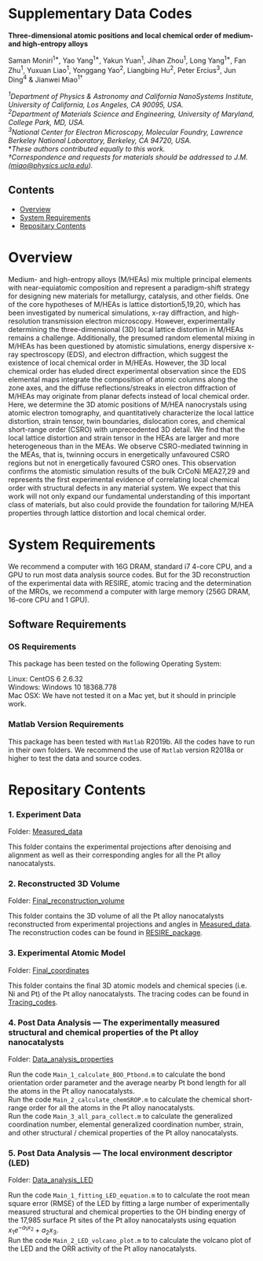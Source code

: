 # Supplementary Data Codes 

**Three-dimensional atomic positions and local chemical order of medium-and high-entropy alloys**

Saman Moniri<sup>1*</sup>, Yao Yang<sup>1*</sup>, Yakun Yuan<sup>1</sup>, Jihan Zhou<sup>1</sup>, Long Yang<sup>1*</sup>, Fan Zhu<sup>1</sup>, Yuxuan Liao<sup>1</sup>, Yonggang Yao<sup>2</sup>, Liangbing Hu<sup>2</sup>, Peter Ercius<sup>3</sup>, Jun Ding<sup>4</sup> & Jianwei Miao<sup>1†</sup>    

*<sup>1</sup>Department of Physics & Astronomy and California NanoSystems Institute, University of California, Los Angeles, CA 90095, USA.*    
*<sup>2</sup>Department of Materials Science and Engineering, University of Maryland, College Park, MD, USA.*      
*<sup>3</sup>National Center for Electron Microscopy, Molecular Foundry, Lawrence Berkeley National Laboratory, Berkeley, CA 94720, USA.*   
**These authors contributed equally to this work.*     
*†Correspondence and requests for materials should be addressed to J.M. (miao@physics.ucla.edu).*  

## Contents

- [Overview](#overview)
- [System Requirements](#system-requirements)
- [Repositary Contents](#repositary-contents)

# Overview

Medium- and high-entropy alloys (M/HEAs) mix multiple principal elements with near-equiatomic composition and represent a paradigm-shift strategy for designing new materials for metallurgy, catalysis, and other fields. One of the core hypotheses of M/HEAs is lattice distortion5,19,20, which has been investigated by numerical simulations, x-ray diffraction, and high-resolution transmission electron microscopy. However, experimentally determining the three-dimensional (3D) 
local lattice distortion in M/HEAs remains a challenge. Additionally, the presumed random elemental mixing in M/HEAs has been questioned by atomistic simulations, energy dispersive x-ray spectroscopy (EDS), and electron diffraction, which suggest the existence of local chemical order in M/HEAs. However, the 3D local chemical order has eluded direct experimental observation since the EDS elemental maps integrate the composition of atomic columns along the zone axes, and the diffuse reflections/streaks in electron diffraction of M/HEAs may originate from planar defects instead of local chemical order. Here, we determine the 3D atomic positions of M/HEA nanocrystals using atomic electron tomography, and quantitatively characterize the local lattice distortion, strain tensor, twin boundaries, dislocation cores, and chemical short-range order (CSRO) with unprecedented 3D detail. We find that the local lattice distortion and strain tensor in the HEAs are larger and more heterogeneous than in the MEAs. We observe CSRO-mediated twinning in the MEAs, that is, twinning occurs in energetically unfavoured CSRO regions but not in energetically favoured CSRO ones. This observation confirms the atomistic simulation results of the bulk CrCoNi MEA27,29 and represents the first experimental evidence of correlating local chemical order with structural defects in any material system. We expect that this work will not only expand our fundamental understanding of this important class of materials, but also could provide the foundation for tailoring M/HEA properties through lattice distortion and local chemical order.

# System Requirements

We recommend a computer with 16G DRAM, standard i7 4-core CPU, and a GPU to run most data analysis source codes. But for the 3D reconstruction of the experimental data with RESIRE, atomic tracing and the determination of the MROs, we recommend a computer with large memory (256G DRAM, 16-core CPU and 1 GPU).

## Software Requirements

### OS Requirements

This package has been tested on the following Operating System:

Linux: CentOS 6 2.6.32    
Windows: Windows 10 18368.778    
Mac OSX: We have not tested it on a Mac yet, but it should in principle work.     

### Matlab Version Requirements

This package has been tested with `Matlab` R2019b. All the codes have to run in their own folders. We recommend the use of `Matlab` version R2018a or higher to test the data and source codes.

# Repositary Contents

### 1. Experiment Data

Folder: [Measured_data](./1_Measured_data)

This folder contains the experimental projections after denoising and alignment as well as their corresponding angles for all the Pt alloy nanocatalysts.

### 2. Reconstructed 3D Volume

Folder: [Final_reconstruction_volume](./2_Final_reconstruction_volume)

This folder contains the 3D volume of all the Pt alloy nanocatalysts reconstructed from experimental projections and angles in [Measured_data](./1_Measured_data). The reconstruction codes can be found in [RESIRE_package](https://github.com/AET-MetallicGlass/Supplementary-Data-Codes/tree/master/2_RESIRE_package).

### 3. Experimental Atomic Model

Folder: [Final_coordinates](./3_Final_coordinates)

This folder contains the final 3D atomic models and chemical species (i.e. Ni and Pt) of the Pt alloy nanocatalysts. The tracing codes can be found in [Tracing_codes](https://github.com/AET-MetallicGlass/Supplementary-Data-Codes/tree/master/4_Tracing_and_classification).

### 4. Post Data Analysis — The experimentally measured structural and chemical properties of the Pt alloy nanocatalysts

Folder: [Data_analysis_properties](./4_Data_analysis_properties)

Run the code `Main_1_calculate_BOO_Ptbond.m` to calculate the bond orientation order parameter and the average nearby Pt bond length for all the atoms in the Pt alloy nanocatalysts.    
Run the code `Main_2_calculate_chemSROP.m` to calculate the chemical short-range order for all the atoms in the Pt alloy nanocatalysts.   
Run the code `Main_3_all_para_collect.m` to calculate the generalized coordination number, elemental generalized coordination number, strain, and other structural / chemical properties of the Pt alloy nanocatalysts.

### 5. Post Data Analysis — The local environment descriptor (LED)

Folder: [Data_analysis_LED](./5_Data_analysis_LED)

Run the code `Main_1_fitting_LED_equation.m` to to calculate the root mean square error (RMSE) of the LED by fitting a large number of experimentally measured structural and chemical properties to the OH binding energy of the 17,985 surface Pt sites of the Pt alloy nanocatalysts using equation $x_{1}e^{- a_{1} x_{2}} + a_{2} x_{3}$.    
Run the code `Main_2_LED_volcano_plot.m` to to calculate the volcano plot of the LED and the ORR activity of the Pt alloy nanocatalysts.

